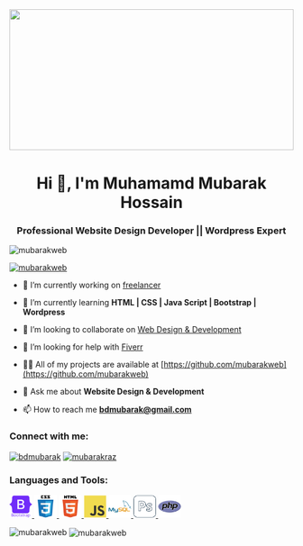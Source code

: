 <img style="width:100%;height:250px;" src="https://media.licdn.com/dms/image/v2/D4E16AQFje835sxkkXg/profile-displaybackgroundimage-shrink_350_1400/B4EZhzYCQCHoAY-/0/1754282341074?e=1756944000&v=beta&t=X3voQ3lN_oaQ2MNFAaA_HlLBr-eXm6shUEC53YmHAfY">
<h1 align="center">Hi 👋, I'm Muhamamd Mubarak Hossain</h1>
<h3 align="center">Professional Website Design Developer || Wordpress Expert</h3>

<p align="left"> <img src="https://komarev.com/ghpvc/?username=mubarakweb&label=Profile%20views&color=0e75b6&style=flat" alt="mubarakweb" /> </p>

<p align="left"> <a href="https://github.com/ryo-ma/github-profile-trophy"><img src="https://github-profile-trophy.vercel.app/?username=mubarakweb" alt="mubarakweb" /></a> </p>

- 🔭 I’m currently working on [freelancer](https://www.freelancer.com.bd/u/mubarakraz)

- 🌱 I’m currently learning **HTML | CSS | Java Script | Bootstrap | Wordpress**

- 👯 I’m looking to collaborate on [Web Design & Development](https://github.com/mubarakweb)

- 🤝 I’m looking for help with [Fiverr](https://github.com/mubarakweb)

- 👨‍💻 All of my projects are available at [https://github.com/mubarakweb](https://github.com/mubarakweb)

- 💬 Ask me about **Website Design & Development**

- 📫 How to reach me **bdmubarak@gmail.com**

<h3 align="left">Connect with me:</h3>
<p align="left">
<a href="https://linkedin.com/in/bdmubarak" target="blank"><img align="center" src="https://raw.githubusercontent.com/rahuldkjain/github-profile-readme-generator/master/src/images/icons/Social/linked-in-alt.svg" alt="bdmubarak" height="30" width="40" /></a>
<a href="https://fb.com/mubarakraz" target="blank"><img align="center" src="https://raw.githubusercontent.com/rahuldkjain/github-profile-readme-generator/master/src/images/icons/Social/facebook.svg" alt="mubarakraz" height="30" width="40" /></a>
</p>

<h3 align="left">Languages and Tools:</h3>
<p align="left"> <a href="https://getbootstrap.com" target="_blank" rel="noreferrer"> <img src="https://raw.githubusercontent.com/devicons/devicon/master/icons/bootstrap/bootstrap-plain-wordmark.svg" alt="bootstrap" width="40" height="40"/> </a> <a href="https://www.w3schools.com/css/" target="_blank" rel="noreferrer"> <img src="https://raw.githubusercontent.com/devicons/devicon/master/icons/css3/css3-original-wordmark.svg" alt="css3" width="40" height="40"/> </a> <a href="https://www.w3.org/html/" target="_blank" rel="noreferrer"> <img src="https://raw.githubusercontent.com/devicons/devicon/master/icons/html5/html5-original-wordmark.svg" alt="html5" width="40" height="40"/> </a> <a href="https://developer.mozilla.org/en-US/docs/Web/JavaScript" target="_blank" rel="noreferrer"> <img src="https://raw.githubusercontent.com/devicons/devicon/master/icons/javascript/javascript-original.svg" alt="javascript" width="40" height="40"/> </a> <a href="https://www.mysql.com/" target="_blank" rel="noreferrer"> <img src="https://raw.githubusercontent.com/devicons/devicon/master/icons/mysql/mysql-original-wordmark.svg" alt="mysql" width="40" height="40"/> </a> <a href="https://www.photoshop.com/en" target="_blank" rel="noreferrer"> <img src="https://raw.githubusercontent.com/devicons/devicon/master/icons/photoshop/photoshop-line.svg" alt="photoshop" width="40" height="40"/> </a> <a href="https://www.php.net" target="_blank" rel="noreferrer"> <img src="https://raw.githubusercontent.com/devicons/devicon/master/icons/php/php-original.svg" alt="php" width="40" height="40"/> </a> </p>

<p><img align="left" src="https://github-readme-stats.vercel.app/api/top-langs?username=mubarakweb&show_icons=true&locale=en&layout=compact" alt="mubarakweb" /></p>

<p>&nbsp;<img align="center" src="https://github-readme-stats.vercel.app/api?username=mubarakweb&show_icons=true&locale=en" alt="mubarakweb" /></p>


